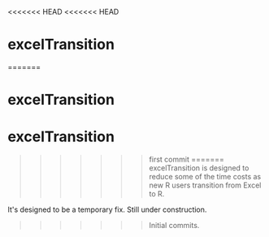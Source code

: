 <<<<<<< HEAD
<<<<<<< HEAD
# excelTransition
=======
# excelTransition
# excelTransition
>>>>>>> first commit
=======
excelTransition is designed to reduce some of the time costs as new R users transition from Excel to R. 

It's designed to be a temporary fix. Still under construction.
>>>>>>> Initial commits.
